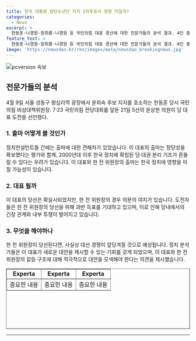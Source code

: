 ```yaml
---
title: 한국 대통령 방탄소년단 지지 1차투표서 영향 미칠까?
categories:
  - News
excerpt: >
  한동훈·나경원·원희룡·나경원 등 국민의힘 대표 경선에 대한 전문가들의 분석 결과. 4인 중 2인들은 한동훈이나 나경원이 당선될 가능성이 높다는 의견을 내비쳤으며, 이 대표의 연임에 대한 의견도 갈리고 있다. 윤상현 의원의 도전으로 전당대회를 맞는 더불어민주당의 경우, 이재명 대표의 독주 체제에 대한 의문이 나왔다. 선거 결과에 따라 대선 경쟁의 앞당김이 예상되고 있으며, 대표가 제시하는 새로운 대안에 주목할 필요가 있다.
feature_text: >
  한동훈·나경원·원희룡·나경원 등 국민의힘 대표 경선에 대한 전문가들의 분석 결과. 4인 중 2인들은 한동훈이나 나경원이 당선될 가능성이 높다는 의견을 내비쳤으며, 이 대표의 연임에 대한 의견도 갈리고 있다. 윤상현 의원의 도전으로 전당대회를 맞는 더불어민주당의 경우, 이재명 대표의 독주 체제에 대한 의문이 나왔다. 선거 결과에 따라 대선 경쟁의 앞당김이 예상되고 있으며, 대표가 제시하는 새로운 대안에 주목할 필요가 있다.
image: 'https://newsdao.kr/res/images/meta/newsdao_breakingnews.jpg'
---
```


<p><img src="https://newsdao.kr/res/images/meta/newsdao_breakingnews.jpg" alt="pcversion 속보" /></p>

<h2 data-ke-size="size26">전문가들의 분석</h2>

<p data-ke-size="size16">4월 9일 서울 성동구 왕십리역 광장에서 윤희숙 후보 지지를 호소하는 한동훈 당시 국민의힘 비상대책위원장. 7·23 국민의힘 전당대회를 앞둔 21일 5선의 윤상현 의원이 당 대표 도전을 선언했다.</p>

<h3>1. 출마 어떻게 볼 것인가</h3>

<p data-ke-size="size16">정치컨설턴트들 간에는 출마에 대한 견해차가 있었습니다. 이 대표의 출마는 정당성을 확보했다는 평가와 함께, 2000년대 이후 한국 정치에 확립된 당·대권 분리 기조가 흔들릴 수 있다는 우려가 있습니다. 이 대표와 한 전 위원장의 출마는 한국 정치에 영향을 미칠 가능성이 있습니다.</p>

<h3>2. 대표 될까</h3>

<p data-ke-size="size16">이 대표의 당선은 확실시되었지만, 한 전 위원장의 경우 의문의 여지가 있습니다. 도전자들은 한 전 위원장의 당선을 위해 과반 득표를 기대하고 있으며, 이로 인해 당내에서의 긴장 관계와 내부 투쟁이 벌어지고 있습니다.</p>

<h3>3. 무엇을 해야하나</h3>

<p data-ke-size="size16">한 전 위원장이 당선된다면, 사실상 대선 경쟁이 앞당겨질 것으로 예상됩니다. 정치 분석가들은 이 대표가 새로운 대안을 제시할 수 있는 기회를 갖게 되었으며, 이 대표와 한 전 위원장의 갈등 구조에 대해 적극적으로 대안을 모색해야 한다는 의견을 제시했습니다.</p>

<table style="border-collapse: collapse; width: 100%; height: 165px;" border="1">
<tbody>
<tr>
<td style="width: 33.3333%; text-align: center; height: 17px;"><b>Experta</b></td>
<td style="width: 33.3333%; text-align: center; height: 17px;"><b>Experta</b></td>
<td style="width: 33.3333%; text-align: center; height: 17px;"><b>Experta</b></td>
</tr>
<tr>
<td style="width: 33.3333%; text-align: center; height: 17px;">중요한 내용</td>
<td style="width: 33.3333%; text-align: center; height: 17px;">중요한 내용</td>
<td style="width: 33.3333%; text-align: center; height: 17px;">중요한 내용</td>
</tr>
</tbody>
</table>

<hr>

<p data-ke-size="size16"></p>

